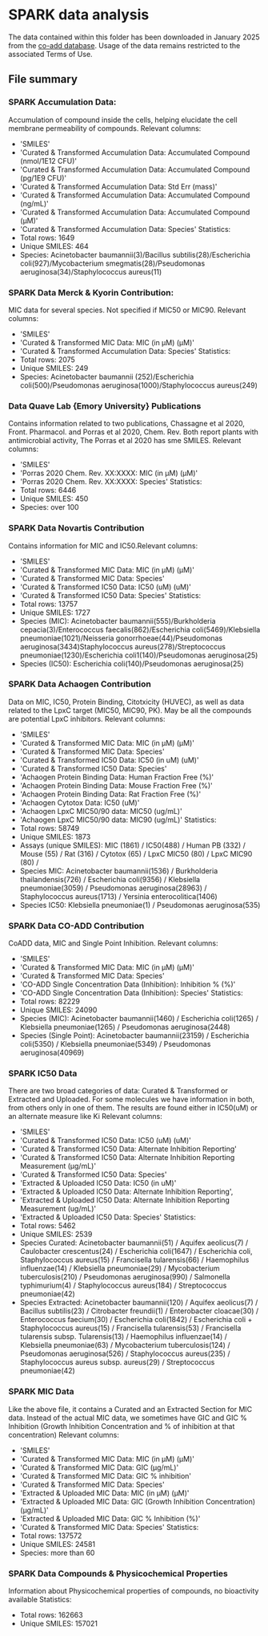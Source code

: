 # SPARK data analysis

The data contained within this folder has been downloaded in January 2025 from the [co-add database](https://spark.co-add.org/). Usage of the data remains restricted to the associated Terms of Use.

## File summary

### SPARK Accumulation Data: 
Accumulation of compound inside the cells, helping elucidate the cell membrane permeability of compounds. Relevant columns:
* 'SMILES'
* 'Curated & Transformed Accumulation Data: Accumulated Compound (nmol/1E12 CFU)'
* 'Curated & Transformed Accumulation Data: Accumulated Compound (pg/1E9 CFU)'
* 'Curated & Transformed Accumulation Data: Std Err (mass)'
* 'Curated & Transformed Accumulation Data: Accumulated Compound (ng/mL)'
* 'Curated & Transformed Accumulation Data: Accumulated Compound (μM)'
* 'Curated & Transformed Accumulation Data: Species'
Statistics:
* Total rows: 1649
* Unique SMILES: 464
* Species: Acinetobacter baumannii(3)/Bacillus subtilis(28)/Escherichia coli(927)/Mycobacterium smegmatis(28)/Pseudomonas aeruginosa(34)/Staphylococcus aureus(11)

### SPARK Data Merck & Kyorin Contribution:
MIC data for several species. Not specified if MIC50 or MIC90. Relevant columns:
* 'SMILES'
* 'Curated & Transformed MIC Data: MIC (in µM) (µM)'
* 'Curated & Transformed Accumulation Data: Species'
Statistics:
* Total rows: 2075
* Unique SMILES: 249
* Species: Acinetobacter baumannii (252)/Escherichia coli(500)/Pseudomonas aeruginosa(1000)/Staphylococcus aureus(249)

### Data Quave Lab {Emory University} Publications
Contains information related to two publications, Chassagne et al 2020, Front. Pharmacol. and Porras et al 2020, Chem. Rev. Both report plants with antimicrobial activity, The Porras et al 2020 has sme SMILES. Relevant columns:
* 'SMILES'
* 'Porras 2020 Chem. Rev. XX:XXXX: MIC (in µM) (µM)'
* 'Porras 2020 Chem. Rev. XX:XXXX: Species'
Statistics:
* Total rows: 6446
* Unique SMILES: 450
* Species: over 100

### SPARK Data Novartis Contribution
Contains information for MIC and IC50.Relevant columns:
* 'SMILES'
* 'Curated & Transformed MIC Data: MIC (in µM) (µM)'
* 'Curated & Transformed MIC Data: Species'
* 'Curated & Transformed IC50 Data: IC50 (uM) (uM)'
* 'Curated & Transformed IC50 Data: Species'
Statistics:
* Total rows: 13757
* Unique SMILES: 1727
* Species (MIC):  Acinetobacter baumannii(555)/Burkholderia cepacia(3)/Enterococcus faecalis(862)/Escherichia coli(5469)/Klebsiella pneumoniae(1021)/Neisseria gonorrhoeae(44)/Pseudomonas aeruginosa(3434)Staphylococcus aureus(278)/Streptococcus pneumoniae(1230)/Escherichia coli1(140)/Pseudomonas aeruginosa(25)
* Species (IC50): Escherichia coli(140)/Pseudomonas aeruginosa(25)

### SPARK Data Achaogen Contribution
Data on MIC, IC50, Protein Binding, Citotxicity (HUVEC), as well as data related to the LpxC target (MIC50, MIC90, PK). May be all the compounds are potential LpxC inhibitors. Relevant columns:
* 'SMILES'
* 'Curated & Transformed MIC Data: MIC (in µM) (µM)'
* 'Curated & Transformed MIC Data: Species'
* 'Curated & Transformed IC50 Data: IC50 (in uM) (uM)'
* 'Curated & Transformed IC50 Data: Species'
* 'Achaogen Protein Binding Data: Human Fraction Free (%)'
* 'Achaogen Protein Binding Data: Mouse Fraction Free (%)'
* 'Achaogen Protein Binding Data: Rat Fraction Free (%)'
* 'Achaogen Cytotox Data: IC50 (uM)'
* 'Achaogen LpxC MIC50/90 data: MIC50 (ug/mL)'
* 'Achaogen LpxC MIC50/90 data: MIC90 (ug/mL)'
Statistics:
* Total rows: 58749
* Unique SMILES: 1873
* Assays (unique SMILES): MIC (1861) / IC50(488) / Human PB (332) / Mouse (55) / Rat (316) / Cytotox (65) / LpxC MIC50 (80) / LpxC MIC90 (80) /
* Species MIC: Acinetobacter baumannii(1536) / Burkholderia thailandensis(726) / Escherichia coli(9356) / Klebsiella pneumoniae(3059) / Pseudomonas aeruginosa(28963) / Staphylococcus aureus(1713) / Yersinia enterocolitica(1406) 
* Species IC50:  Klebsiella pneumoniae(1) / Pseudomonas aeruginosa(535)

### SPARK Data CO-ADD Contribution
CoADD data, MIC and Single Point Inhibition. Relevant columns:
* 'SMILES'
* 'Curated & Transformed MIC Data: MIC (in µM) (µM)'
* 'Curated & Transformed MIC Data: Species'
* 'CO-ADD Single Concentration Data (Inhibition): Inhibition % (%)'
* 'CO-ADD Single Concentration Data (Inhibition): Species'
Statistics:
* Total rows: 82229
* Unique SMILES: 24090
* Species (MIC): Acinetobacter baumannii(1460) / Escherichia coli(1265) / Klebsiella pneumoniae(1265) / Pseudomonas aeruginosa(2448)
* Species (Single Point): Acinetobacter baumannii(23159) / Escherichia coli(5350) / Klebsiella pneumoniae(5349) / Pseudomonas aeruginosa(40969)

### SPARK IC50 Data
There are two broad categories of data: Curated & Transformed or Extracted and Uploaded. For some molecules we have information in both, from others only in one of them. The results are found either in IC50(uM) or an alternate measure like Ki
Relevant columns:
* 'SMILES'
* 'Curated & Transformed IC50 Data: IC50 (uM) (uM)'
* 'Curated & Transformed IC50 Data: Alternate Inhibition Reporting'
* 'Curated & Transformed IC50 Data: Alternate Inhibition Reporting Measurement (µg/mL)'
* 'Curated & Transformed IC50 Data: Species'
* 'Extracted & Uploaded IC50 Data: IC50 (in uM)'
* 'Extracted & Uploaded IC50 Data: Alternate Inhibition Reporting',
* 'Extracted & Uploaded IC50 Data: Alternate Inhibition Reporting Measurement (ug/mL)'
* 'Extracted & Uploaded IC50 Data: Species'
Statistics:
* Total rows: 5462
* Unique SMILES: 2539
* Species Curated: Acinetobacter baumannii(51) / Aquifex aeolicus(7) / Caulobacter crescentus(24) / Escherichia coli(1647) / Escherichia coli, Staphylococcus aureus(15) / Francisella tularensis(66) / Haemophilus influenzae(14) / Klebsiella pneumoniae(29) / Mycobacterium tuberculosis(210) / Pseudomonas aeruginosa(990) / Salmonella typhimurium(4) / Staphylococcus aureus(184) / Streptococcus pneumoniae(42)
* Species Extracted: Acinetobacter baumannii(120) / Aquifex aeolicus(7) / Bacillus subtilis(23) / Citrobacter freundii(1) / Enterobacter cloacae(30) / Enterococcus faecium(30) / Escherichia coli(1842) / Escherichia coli + Staphylococcus aureus(15) / Francisella tularensis(53) / Francisella tularensis subsp. Tularensis(13) / Haemophilus influenzae(14) / Klebsiella pneumoniae(63) / Mycobacterium tuberculosis(124) / Pseudomonas aeruginosa(526) / Staphylococcus aureus(235) / Staphylococcus aureus subsp. aureus(29) / Streptococcus pneumoniae(42)

### SPARK MIC Data
Like the above file, it contains a Curated and an Extracted Section for MIC data. Instead of the actual MIC data, we sometimes have GIC and GIC % Inhibition (Growth Inhibition Concentration and % of inhibition at that concentration) Relevant columns:
* 'SMILES'
* 'Curated & Transformed MIC Data: MIC (in µM) (µM)'
* 'Curated & Transformed MIC Data: GIC (µg/mL)'
* 'Curated & Transformed MIC Data: GIC % inhibition'
* 'Curated & Transformed MIC Data: Species'
* 'Extracted & Uploaded MIC Data: MIC (in µM) (µM)'
* 'Extracted & Uploaded MIC Data: GIC (Growth Inhibition Concentration) (µg/mL)'
* 'Extracted & Uploaded MIC Data: GIC % Inhibition (%)'
* 'Curated & Transformed MIC Data: Species'
Statistics:
* Total rows: 137572
* Unique SMILES: 24581
* Species: more than 60

### SPARK Data Compounds & Physicochemical Properties
Information about Physicochemical properties of compounds, no bioactivity available
Statistics:
* Total rows: 162663
* Unique SMILES: 157021